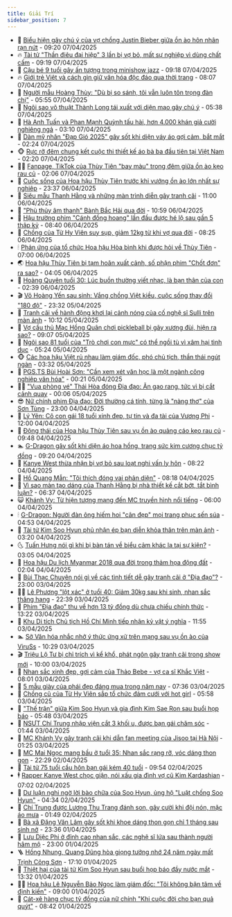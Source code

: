 ```yaml
---
title: Giải Trí
sidebar_position: 7
---
```


<!-- dantri-giai-tri:START -->
- 🤩 [Biểu hiện gây chú ý của vợ chồng Justin Bieber giữa ồn ào hôn nhân rạn nứt](https://dantri.com.vn/giai-tri/bieu-hien-gay-chu-y-cua-vo-chong-justin-bieber-giua-on-ao-hon-nhan-ran-nut-20250407120016506.htm) - 09:20 07/04/2025
- 🔥 [Tài tử &quot;Thần điêu đại hiệp&quot; 3 lần bị vợ bỏ, mất sự nghiệp vì dùng chất cấm](https://dantri.com.vn/giai-tri/tai-tu-than-dieu-dai-hiep-3-lan-bi-vo-bo-mat-su-nghiep-vi-dung-chat-cam-20250407135826463.htm) - 09:19 07/04/2025
- 🚀 [Cậu bé 9 tuổi gây ấn tượng trong minishow jazz](https://dantri.com.vn/giai-tri/cau-be-9-tuoi-gay-an-tuong-trong-minishow-jazz-20250407161337285.htm) - 09:18 07/04/2025
- 🔥 [Giới trẻ Việt và cách gìn giữ văn hóa độc đáo qua thời trang](https://dantri.com.vn/giai-tri/gioi-tre-viet-va-cach-gin-giu-van-hoa-doc-dao-qua-thoi-trang-20250404183529818.htm) - 08:07 07/04/2025
- 🌈 [Người mẫu Hoàng Thùy: &quot;Dù bị so sánh, tôi vẫn luôn tôn trọng đàn chị&quot;](https://dantri.com.vn/giai-tri/nguoi-mau-hoang-thuy-du-bi-so-sanh-toi-van-luon-ton-trong-dan-chi-20250407122739707.htm) - 05:55 07/04/2025
- 📝 [Ngôi sao võ thuật Thành Long tái xuất với diện mạo gây chú ý](https://dantri.com.vn/giai-tri/ngoi-sao-vo-thuat-thanh-long-tai-xuat-voi-dien-mao-gay-chu-y-20250407111400018.htm) - 05:38 07/04/2025
- 💪 [Hà Anh Tuấn và Phan Mạnh Quỳnh tấu hài, hơn 4.000 khán giả cười nghiêng ngả](https://dantri.com.vn/giai-tri/ha-anh-tuan-va-phan-manh-quynh-tau-hai-hon-4000-khan-gia-cuoi-nghieng-nga-20250407094418769.htm) - 03:10 07/04/2025
- 🤡 [Dàn mỹ nhân &quot;Đạp Gió 2025&quot; gây sốt khi diện váy áo gợi cảm, bắt mắt](https://dantri.com.vn/giai-tri/dan-my-nhan-dap-gio-2025-gay-sot-khi-dien-vay-ao-goi-cam-bat-mat-20250405215955227.htm) - 02:24 07/04/2025
- 🐵 [Rực rỡ đêm chung kết cuộc thi thiết kế áo bà ba đầu tiên tại Việt Nam](https://dantri.com.vn/giai-tri/ruc-ro-dem-chung-ket-cuoc-thi-thiet-ke-ao-ba-ba-dau-tien-tai-viet-nam-20250407091849543.htm) - 02:20 07/04/2025
- 🧑‍🏫 [Fanpage, TikTok của Thùy Tiên &quot;bay màu&quot; trong đêm giữa ồn ào kẹo rau củ](https://dantri.com.vn/giai-tri/fanpage-tiktok-cua-thuy-tien-bay-mau-trong-dem-giua-on-ao-keo-rau-cu-20250407084335637.htm) - 02:06 07/04/2025
- 💂 [Cuộc sống của Hoa hậu Thùy Tiên trước khi vướng ồn ào lớn nhất sự nghiệp](https://dantri.com.vn/giai-tri/cuoc-song-cua-hoa-hau-thuy-tien-truoc-khi-vuong-on-ao-lon-nhat-su-nghiep-20250406210437644.htm) - 23:37 06/04/2025
- 🤠 [Siêu mẫu Thanh Hằng và những màn trình diễn gây tranh cãi](https://dantri.com.vn/giai-tri/sieu-mau-thanh-hang-va-nhung-man-trinh-dien-gay-tranh-cai-20250406130925506.htm) - 11:00 06/04/2025
- 🫶 [&quot;Phù thủy âm thanh&quot; Bành Bắc Hải qua đời](https://dantri.com.vn/giai-tri/phu-thuy-am-thanh-banh-bac-hai-qua-doi-20250406174310915.htm) - 10:59 06/04/2025
- 🦏 [Hậu trường phim &quot;Cánh đồng hoang&quot; lần đầu được hé lộ sau gần 5 thập kỷ](https://dantri.com.vn/giai-tri/hau-truong-phim-canh-dong-hoang-lan-dau-duoc-he-lo-sau-gan-5-thap-ky-20250406152143206.htm) - 08:40 06/04/2025
- 🧰 [Chồng của Từ Hy Viên suy sụp, giảm 12kg từ khi vợ qua đời](https://dantri.com.vn/giai-tri/chong-cua-tu-hy-vien-suy-sup-giam-12kg-tu-khi-vo-qua-doi-20250406113443806.htm) - 08:25 06/04/2025
- 🕯 [Phản ứng của tổ chức Hoa hậu Hòa bình khi được hỏi về Thùy Tiên](https://dantri.com.vn/giai-tri/phan-ung-cua-to-chuc-hoa-hau-hoa-binh-khi-duoc-hoi-ve-thuy-tien-20250406103238960.htm) - 07:00 06/04/2025
- 🌏 [Hoa hậu Thùy Tiên bị tạm hoãn xuất cảnh, số phận phim &quot;Chốt đơn&quot; ra sao?](https://dantri.com.vn/giai-tri/hoa-hau-thuy-tien-bi-tam-hoan-xuat-canh-so-phan-phim-chot-don-ra-sao-20250406091315679.htm) - 04:05 06/04/2025
- 🌈 [Hoàng Quyên tuổi 30: Lúc buồn thường viết nhạc, là bạn thân của con](https://dantri.com.vn/giai-tri/hoang-quyen-tuoi-30-luc-buon-thuong-viet-nhac-la-ban-than-cua-con-20250405232555789.htm) - 02:39 06/04/2025
- 🎬 [Võ Hoàng Yến sau sinh: Vắng chồng Việt kiều, cuộc sống thay đổi &quot;180 độ&quot;](https://dantri.com.vn/giai-tri/vo-hoang-yen-sau-sinh-vang-chong-viet-kieu-cuoc-song-thay-doi-180-do-20250403204342604.htm) - 23:32 05/04/2025
- 👀 [Tranh cãi về hành động khơi lại cảnh nóng của cố nghệ sĩ Sulli trên màn ảnh](https://dantri.com.vn/giai-tri/tranh-cai-ve-hanh-dong-khoi-lai-canh-nong-cua-co-nghe-si-sulli-tren-man-anh-20250405124332545.htm) - 10:12 05/04/2025
- 🧰 [Vợ cầu thủ Mạc Hồng Quân chơi pickleball bị gãy xương đùi, hiện ra sao?](https://dantri.com.vn/giai-tri/vo-cau-thu-mac-hong-quan-choi-pickleball-bi-gay-xuong-dui-hien-ra-sao-20250405151159078.htm) - 09:07 05/04/2025
- 🧰 [Ngôi sao 81 tuổi của &quot;Trò chơi con mực&quot; có thể ngồi tù vì xâm hại tình dục](https://dantri.com.vn/giai-tri/ngoi-sao-81-tuoi-cua-tro-choi-con-muc-co-the-ngoi-tu-vi-xam-hai-tinh-duc-20250405102806759.htm) - 05:24 05/04/2025
- 🐵 [Các hoa hậu Việt rủ nhau làm giám đốc, phó chủ tịch, thần thái ngút ngàn](https://dantri.com.vn/giai-tri/cac-hoa-hau-viet-ru-nhau-lam-giam-doc-pho-chu-tich-than-thai-ngut-ngan-20250402152416636.htm) - 03:32 05/04/2025
- 🐘 [PGS.TS Bùi Hoài Sơn: &quot;Cần xem xét văn học là một ngành công nghiệp văn hóa&quot;](https://dantri.com.vn/giai-tri/pgsts-bui-hoai-son-can-xem-xet-van-hoc-la-mot-nganh-cong-nghiep-van-hoa-20250405021120830.htm) - 00:21 05/04/2025
- 🧑‍💻 [&quot;Vua phòng vé&quot; Thái Hòa đóng Địa đạo: Ăn gạo rang, tức vì bị cắt cảnh quay](https://dantri.com.vn/giai-tri/vua-phong-ve-thai-hoa-dong-dia-dao-an-gao-rang-tuc-vi-bi-cat-canh-quay-20250405043421476.htm) - 00:06 05/04/2025
- 😎 [Nữ chính phim Địa đạo: Đời thường cá tính, từng là &quot;nàng thơ&quot; của Sơn Tùng](https://dantri.com.vn/giai-tri/nu-chinh-phim-dia-dao-doi-thuong-ca-tinh-tung-la-nang-tho-cua-son-tung-20250404154256782.htm) - 23:00 04/04/2025
- 🧰 [Lý Yên: Cô con gái 18 tuổi xinh đẹp, tự tin và đa tài của Vương Phi](https://dantri.com.vn/giai-tri/ly-yen-co-con-gai-18-tuoi-xinh-dep-tu-tin-va-da-tai-cua-vuong-phi-20250404102510239.htm) - 12:00 04/04/2025
- 🧰 [Động thái của Hoa hậu Thùy Tiên sau vụ ồn ào quảng cáo kẹo rau củ](https://dantri.com.vn/giai-tri/dong-thai-cua-hoa-hau-thuy-tien-sau-vu-on-ao-quang-cao-keo-rau-cu-20250404152712184.htm) - 09:48 04/04/2025
- 🏊 [G-Dragon gây sốt khi diện áo hoa hồng, trang sức kim cương chục tỷ đồng](https://dantri.com.vn/giai-tri/g-dragon-gay-sot-khi-dien-ao-hoa-hong-trang-suc-kim-cuong-chuc-ty-dong-20250402215259868.htm) - 09:20 04/04/2025
- 🌋 [Kanye West thừa nhận bị vợ bỏ sau loạt nghi vấn ly hôn](https://dantri.com.vn/giai-tri/kanye-west-thua-nhan-bi-vo-bo-sau-loat-nghi-van-ly-hon-20250404112829687.htm) - 08:22 04/04/2025
- 🔭 [Hồ Quang Mẫn: &quot;Tôi thích đóng vai phản diện&quot;](https://dantri.com.vn/giai-tri/ho-quang-man-toi-thich-dong-vai-phan-dien-20250404150410900.htm) - 08:18 04/04/2025
- 📝 [Vì sao màn tạo dáng của Thanh Hằng bị nhà thiết kế cắt bớt, tắt bình luận?](https://dantri.com.vn/giai-tri/vi-sao-man-tao-dang-cua-thanh-hang-bi-nha-thiet-ke-cat-bot-tat-binh-luan-20250404100947792.htm) - 06:37 04/04/2025
- 😺 [Khánh Vy: Từ hiện tượng mạng đến MC truyền hình nổi tiếng](https://dantri.com.vn/giai-tri/khanh-vy-tu-hien-tuong-mang-den-mc-truyen-hinh-noi-tieng-20250403155431062.htm) - 06:00 04/04/2025
- 🕯 [G-Dragon: Người đàn ông hiếm hoi &quot;cân đẹp&quot; mọi trang phục sến súa](https://dantri.com.vn/giai-tri/g-dragon-nguoi-dan-ong-hiem-hoi-can-dep-moi-trang-phuc-sen-sua-20250404103018634.htm) - 04:53 04/04/2025
- 🦄 [Tài tử Kim Soo Hyun phủ nhận ép bạn diễn khỏa thân trên màn ảnh](https://dantri.com.vn/giai-tri/tai-tu-kim-soo-hyun-phu-nhan-ep-ban-dien-khoa-than-tren-man-anh-20250404094034216.htm) - 03:20 04/04/2025
- 🌜 [Tuấn Hưng nói gì khi bị bàn tán về biểu cảm khác lạ tại sự kiện?](https://dantri.com.vn/giai-tri/tuan-hung-noi-gi-khi-bi-ban-tan-ve-bieu-cam-khac-la-tai-su-kien-20250404095426886.htm) - 03:05 04/04/2025
- 👹 [Hoa hậu Du lịch Myanmar 2018 qua đời trong thảm họa động đất](https://dantri.com.vn/giai-tri/hoa-hau-du-lich-myanmar-2018-qua-doi-trong-tham-hoa-dong-dat-20250404084517344.htm) - 02:04 04/04/2025
- 🚀 [Bùi Thạc Chuyên nói gì về các tình tiết dễ gây tranh cãi ở &quot;Địa đạo&quot;?](https://dantri.com.vn/giai-tri/bui-thac-chuyen-noi-gi-ve-cac-tinh-tiet-de-gay-tranh-cai-o-dia-dao-20250403223238173.htm) - 23:00 03/04/2025
- 🧑‍💻 [Lê Phương &quot;lột xác&quot; ở tuổi 40: Giảm 30kg sau khi sinh, nhan sắc thăng hạng](https://dantri.com.vn/giai-tri/le-phuong-lot-xac-o-tuoi-40-giam-30kg-sau-khi-sinh-nhan-sac-thang-hang-20250402205935338.htm) - 22:39 03/04/2025
- 🦩 [Phim &quot;Địa đạo&quot; thu về hơn 13 tỷ đồng dù chưa chiếu chính thức](https://dantri.com.vn/giai-tri/phim-dia-dao-thu-ve-hon-13-ty-dong-du-chua-chieu-chinh-thuc-20250403170433845.htm) - 13:22 03/04/2025
- 💫 [Khu Di tích Chủ tịch Hồ Chí Minh tiếp nhận kỷ vật ý nghĩa](https://dantri.com.vn/giai-tri/khu-di-tich-chu-tich-ho-chi-minh-tiep-nhan-ky-vat-y-nghia-20250403200105134.htm) - 11:55 03/04/2025
- 🏊 [Sở Văn hóa nhắc nhở ý thức ứng xử trên mạng sau vụ ồn ào của ViruSs](https://dantri.com.vn/giai-tri/so-van-hoa-nhac-nho-y-thuc-ung-xu-tren-mang-sau-vu-on-ao-cua-viruss-20250403162420699.htm) - 10:29 03/04/2025
- 🎬 [Triệu Lộ Tư bị chỉ trích vì kể khổ, phát ngôn gây tranh cãi trong show mới](https://dantri.com.vn/giai-tri/trieu-lo-tu-bi-chi-trich-vi-ke-kho-phat-ngon-gay-tranh-cai-trong-show-moi-20250403121049246.htm) - 10:00 03/04/2025
- 💃 [Nhan sắc xinh đẹp, gợi cảm của Thảo Bebe - vợ ca sĩ Khắc Việt](https://dantri.com.vn/giai-tri/nhan-sac-xinh-dep-goi-cam-cua-thao-bebe-vo-ca-si-khac-viet-20250402152122651.htm) - 08:01 03/04/2025
- 🌊 [5 mẫu giày của phái đẹp đáng mua trong năm nay](https://dantri.com.vn/giai-tri/5-mau-giay-cua-phai-dep-dang-mua-trong-nam-nay-20250327141426895.htm) - 07:36 03/04/2025
- 🧰 [Chồng cũ của Từ Hy Viên sắp tổ chức đám cưới với hot girl](https://dantri.com.vn/giai-tri/chong-cu-cua-tu-hy-vien-sap-to-chuc-dam-cuoi-voi-hot-girl-20250403111006762.htm) - 05:58 03/04/2025
- 🦣 [&quot;Thế trận&quot; giữa Kim Soo Hyun và gia đình Kim Sae Ron sau buổi họp báo](https://dantri.com.vn/giai-tri/the-tran-giua-kim-soo-hyun-va-gia-dinh-kim-sae-ron-sau-buoi-hop-bao-20250403094823671.htm) - 05:48 03/04/2025
- 🥷 [NSƯT Chí Trung nhập viện cắt 3 khối u, được bạn gái chăm sóc](https://dantri.com.vn/giai-tri/nsut-chi-trung-nhap-vien-cat-3-khoi-u-duoc-ban-gai-cham-soc-20250402215712218.htm) - 01:44 03/04/2025
- 🦏 [MC Khánh Vy gây tranh cãi khi dẫn fan meeting của Jisoo tại Hà Nội](https://dantri.com.vn/giai-tri/mc-khanh-vy-gay-tranh-cai-khi-dan-fan-meeting-cua-jisoo-tai-ha-noi-20250402174147169.htm) - 01:25 03/04/2025
- 🫶 [MC Mai Ngọc mang bầu ở tuổi 35: Nhan sắc rạng rỡ, vóc dáng thon gọn](https://dantri.com.vn/giai-tri/mc-mai-ngoc-mang-bau-o-tuoi-35-nhan-sac-rang-ro-voc-dang-thon-gon-20250402183452759.htm) - 22:29 02/04/2025
- 💼 [Tài tử 75 tuổi cầu hôn bạn gái kém 40 tuổi](https://dantri.com.vn/giai-tri/tai-tu-75-tuoi-cau-hon-ban-gai-kem-40-tuoi-20250402162639602.htm) - 09:54 02/04/2025
- 🕴 [Rapper Kanye West chọc giận, nói xấu gia đình vợ cũ Kim Kardashian](https://dantri.com.vn/giai-tri/rapper-kanye-west-choc-gian-noi-xau-gia-dinh-vo-cu-kim-kardashian-20250402131444874.htm) - 07:02 02/04/2025
- 🐲 [Dư luận nghi ngờ lời bào chữa của Soo Hyun, ủng hộ &quot;Luật chống Soo Hyun&quot;](https://dantri.com.vn/giai-tri/du-luan-nghi-ngo-loi-bao-chua-cua-soo-hyun-ung-ho-luat-chong-soo-hyun-20250402111917954.htm) - 04:34 02/04/2025
- 🐘 [Chí Trung được Lương Thu Trang đánh son, gây cười khi đội nón, mặc áo mưa](https://dantri.com.vn/giai-tri/chi-trung-duoc-luong-thu-trang-danh-son-gay-cuoi-khi-doi-non-mac-ao-mua-20250402005208219.htm) - 01:49 02/04/2025
- 🤭 [Bà xã Đặng Văn Lâm gây sốt khi khoe dáng thon gọn chỉ 1 tháng sau sinh nở](https://dantri.com.vn/giai-tri/ba-xa-dang-van-lam-gay-sot-khi-khoe-dang-thon-gon-chi-1-thang-sau-sinh-no-20250402004253570.htm) - 23:36 01/04/2025
- 💯 [Lưu Diệc Phi ở đỉnh cao nhan sắc, các nghệ sĩ lứa sau thành người hâm mộ](https://dantri.com.vn/giai-tri/luu-diec-phi-o-dinh-cao-nhan-sac-cac-nghe-si-lua-sau-thanh-nguoi-ham-mo-20250401141219814.htm) - 23:00 01/04/2025
- 🪜 [Hồng Nhung, Quang Dũng hòa giọng tưởng nhớ 24 năm ngày mất Trịnh Công Sơn](https://dantri.com.vn/giai-tri/hong-nhung-quang-dung-hoa-giong-tuong-nho-24-nam-ngay-mat-trinh-cong-son-20250402001009629.htm) - 17:10 01/04/2025
- 👹 [Thiệt hại của tài tử Kim Soo Hyun sau buổi họp báo đầy nước mắt](https://dantri.com.vn/giai-tri/thiet-hai-cua-tai-tu-kim-soo-hyun-sau-buoi-hop-bao-day-nuoc-mat-20250401160518263.htm) - 13:32 01/04/2025
- 🧑‍🏫 [Hoa hậu Lê Nguyễn Bảo Ngọc làm giám đốc: &quot;Tôi không bận tâm về định kiến&quot;](https://dantri.com.vn/giai-tri/hoa-hau-le-nguyen-bao-ngoc-lam-giam-doc-toi-khong-ban-tam-ve-dinh-kien-20250331104759113.htm) - 09:00 01/04/2025
- 🐘 [Cát-xê hàng chục tỷ đồng của nữ chính &quot;Khi cuộc đời cho bạn quả quýt&quot;](https://dantri.com.vn/giai-tri/cat-xe-hang-chuc-ty-dong-cua-nu-chinh-khi-cuoc-doi-cho-ban-qua-quyt-20250401121325592.htm) - 08:42 01/04/2025<!-- dantri-giai-tri:END -->
